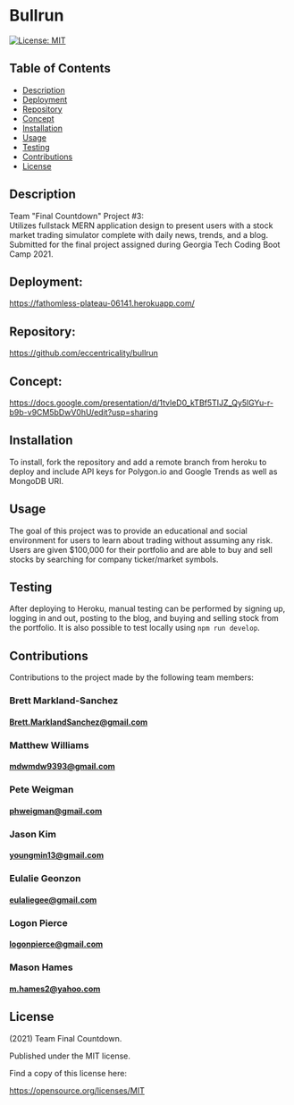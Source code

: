 # Bullrun
[![License: MIT](https://img.shields.io/badge/License-MIT-yellow.svg)](https://opensource.org/licenses/MIT)
## Table of Contents
- [Description](#description)
- [Deployment](#deployment)
- [Repository](#repository)
- [Concept](#concept)
- [Installation](#installation)
- [Usage](#usage)
- [Testing](#testing)
- [Contributions](#contributions)
- [License](#license)
## Description
Team "Final Countdown" Project #3:  
Utilizes fullstack MERN application design to present users with a stock market trading simulator complete with daily news, trends, and a blog. Submitted for the final project assigned during Georgia Tech Coding Boot Camp 2021.
## Deployment:
https://fathomless-plateau-06141.herokuapp.com/
## Repository:
https://github.com/eccentricality/bullrun
## Concept:
https://docs.google.com/presentation/d/1tvleD0_kTBf5TIJZ_Qy5lGYu-r-b9b-v9CM5bDwV0hU/edit?usp=sharing
## Installation
To install, fork the repository and add a remote branch from heroku to deploy and include API keys for Polygon.io and Google Trends as well as MongoDB URI.
## Usage
The goal of this project was to provide an educational and social environment for users to learn about trading without assuming any risk. Users are given $100,000 for their portfolio and are able to buy and sell stocks by searching for company ticker/market symbols.
## Testing
After deploying to Heroku, manual testing can be performed by signing up, logging in and out, posting to the blog, and buying and selling stock from the portfolio. It is also possible to test locally using `npm run develop`.
## Contributions
Contributions to the project made by the following team members:
### Brett Markland-Sanchez
#### Brett.MarklandSanchez@gmail.com
### Matthew Williams
#### mdwmdw9393@gmail.com
### Pete Weigman
#### phweigman@gmail.com
### Jason Kim
#### youngmin13@gmail.com
### Eulalie Geonzon
#### eulaliegee@gmail.com
### Logon Pierce
#### logonpierce@gmail.com
### Mason Hames
#### m.hames2@yahoo.com

## License

  (2021) Team Final Countdown.

  Published under the MIT license.

Find a copy of this license here:

https://opensource.org/licenses/MIT